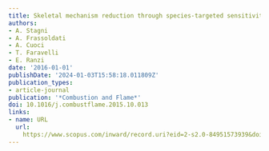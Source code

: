 ```yaml
---
title: Skeletal mechanism reduction through species-targeted sensitivity analysis
authors:
- A. Stagni
- A. Frassoldati
- A. Cuoci
- T. Faravelli
- E. Ranzi
date: '2016-01-01'
publishDate: '2024-01-03T15:58:18.011809Z'
publication_types:
- article-journal
publication: '*Combustion and Flame*'
doi: 10.1016/j.combustflame.2015.10.013
links:
- name: URL
  url: 
    https://www.scopus.com/inward/record.uri?eid=2-s2.0-84951573939&doi=10.1016%2fj.combustflame.2015.10.013&partnerID=40&md5=b6a469ec235b5306bff7fa2d1347904e
---
```


